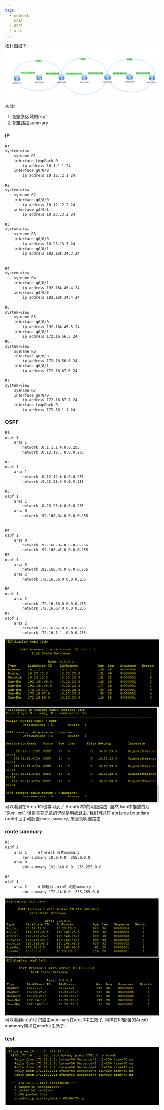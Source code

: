 ```yaml
---
tags:
  - network
  - HCIA
  - OSPF
  - area
---
```

拓扑图如下:
![](./images/0501/0501_topo.png)

实验:
1. 配置多区域的ospf
2. 配置路由summary

### IP 
```
R1
system-view 
	sysname R1
	interface LoopBack 0
		ip address 10.1.1.1 24
	interface g0/0/0
		ip address 10.12.12.1 24

R2
system-view 
	sysname R2
	interface g0/0/0
		ip address 10.12.12.2 24
	interface g0/0/1
		ip address 10.23.23.2 24
	
R3
system-view 
	sysname R3
	interface g0/0/0
		ip address 10.23.23.3 24
	interface g0/0/1
		ip address 192.168.34.3 24


R4
system-view 
	sysname R4
	interface g0/0/1
		ip address 192.168.45.4 24
	interface g0/0/0
		ip address 192.168.34.4 24

R5
system-view 
	sysname R5
	interface g0/0/0
		ip address 192.168.45.5 24
	interface g0/0/1
		ip address 172.16.56.5 24
R6
system-view 
	sysname R6
	interface g0/0/0
		ip address 172.16.56.6 24
	interface g0/0/1
		ip address 172.16.67.6 24
		
R7
system-view 
	sysname R7
	interface g0/0/0
		ip address 172.16.67.7 24
	interface LoopBack 0
		ip address 172.16.1.1 24
```


### OSPF
```
R1
ospf 1
	area 1
		network 10.1.1.1 0.0.0.255
		network 10.12.12.1 0.0.0.255

R2
ospf 1
	area 1
		network 10.12.12.0 0.0.0.255
		network 10.23.23.0 0.0.0.255

R3
ospf 1
	area 1
		network 10.23.23.0 0.0.0.255
	area 0
		network 192.168.34.0 0.0.0.255


R4
ospf 1
	area 0
		network 192.168.34.0 0.0.0.255
		network 192.168.45.0 0.0.0.255
R5
ospf 1
	area 0
		network 192.168.45.0 0.0.0.255
	area 2
		network 172.16.56.0 0.0.0.255

R6
ospf 1
	area 2
		network 172.16.56.0 0.0.0.255
		network 172.16.67.0 0.0.0.255
R7
ospf 1
	area 2
		network 172.16.67.0 0.0.0.255
		network 172.16.1.1  0.0.0.255
```
![](./images/0501/0501_ospf_lsdb.png)
![](./images/0501/0501_ospf_rout_table_r2.png)
可以看到在Area 1中也学习到了 Area0/2中的明细路由.  虽然 lsdb中描述的为 'Sum-net',  但是真实记录的仍然是明细路由.
我们可以在 abr(area boundary route) 上手动配置`route-summary`, 来替换明细路由.


### route summary
```
R3
ospf 1
	area 1     #为area1 设置summary
		abr-summary 10.0.0.0  255.0.0.0
	area 0
		abr-summary 192.168.0.0  255.255.0.0

R5
ospf 1
	area 2     # 同理为 area2 设置summary
		abr-summary 172.16.0.0  255.255.0.0

```
![](./images/0501/0501_abr_summary.png)
![](./images/0501/0501_area0_route_sum.png)
可以看到area1/2 的路由summary在area0中生效了, 同样在R3配置的Area0 summary同样在area1中生效了.


### test
![](./images/0501/0501_r1_ping_r7.png)









